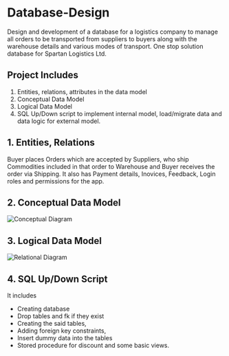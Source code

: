 # Database-Design
Design and development of a database for a logistics company to manage all orders to be transported from suppliers to buyers along with the warehouse details and various modes of transport. One stop solution database for Spartan Logistics Ltd.  

## Project Includes
1. Entities, relations, attributes in the data model  
2. Conceptual Data Model  
3. Logical Data Model  
4. SQL Up/Down script to implement internal model, load/migrate data and data logic for external model.  

## 1. Entities, Relations
Buyer places Orders which are accepted by Suppliers, who ship Commodities included in that order to Warehouse and Buyer receives the order via Shipping.
It also has Payment details, Inovices,  Feedback, Login roles and permissions for the app.

## 2. Conceptual Data Model
![Conceptual Diagram](https://user-images.githubusercontent.com/51230992/225242260-6647e5cd-a6fa-4e1b-9339-c1446731f9a4.jpg)

## 3. Logical Data Model
![Relational Diagram](https://user-images.githubusercontent.com/51230992/225242422-cd62ef3b-a6bf-4720-910e-cfc9e3f402f8.jpg)

## 4. SQL Up/Down Script
It includes 
- Creating database
- Drop tables and fk if they exist
- Creating the said tables, 
- Adding foreign key constraints, 
- Insert dummy data into the tables
- Stored procedure for discount and some basic views.
